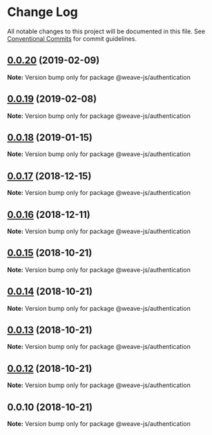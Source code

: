 # Change Log

All notable changes to this project will be documented in this file.
See [Conventional Commits](https://conventionalcommits.org) for commit guidelines.

## [0.0.20](https://github.com/weave-microservices/weave/compare/@weave-js/authentication@0.0.19...@weave-js/authentication@0.0.20) (2019-02-09)

**Note:** Version bump only for package @weave-js/authentication





## [0.0.19](https://github.com/weave-microservices/weave/compare/@weave-js/authentication@0.0.18...@weave-js/authentication@0.0.19) (2019-02-08)

**Note:** Version bump only for package @weave-js/authentication





## [0.0.18](https://github.com/fachw3rk/weave/compare/@weave-js/authentication@0.0.17...@weave-js/authentication@0.0.18) (2019-01-15)

**Note:** Version bump only for package @weave-js/authentication





## [0.0.17](https://github.com/fachw3rk/weave/compare/@weave-js/authentication@0.0.16...@weave-js/authentication@0.0.17) (2018-12-15)

**Note:** Version bump only for package @weave-js/authentication





## [0.0.16](https://github.com/fachw3rk/weave/compare/@weave-js/authentication@0.0.15...@weave-js/authentication@0.0.16) (2018-12-11)

**Note:** Version bump only for package @weave-js/authentication





## [0.0.15](https://github.com/fachw3rk/weave/compare/@weave-js/authentication@0.0.14...@weave-js/authentication@0.0.15) (2018-10-21)

**Note:** Version bump only for package @weave-js/authentication





## [0.0.14](https://github.com/fachw3rk/weave/compare/@weave-js/authentication@0.0.13...@weave-js/authentication@0.0.14) (2018-10-21)

**Note:** Version bump only for package @weave-js/authentication





## [0.0.13](https://github.com/fachw3rk/weave/compare/@weave-js/authentication@0.0.12...@weave-js/authentication@0.0.13) (2018-10-21)

**Note:** Version bump only for package @weave-js/authentication





## [0.0.12](https://github.com/fachw3rk/weave/compare/@weave-js/authentication@0.0.10...@weave-js/authentication@0.0.12) (2018-10-21)

**Note:** Version bump only for package @weave-js/authentication





<a name="0.0.10"></a>
## 0.0.10 (2018-10-21)

**Note:** Version bump only for package @weave-js/authentication
